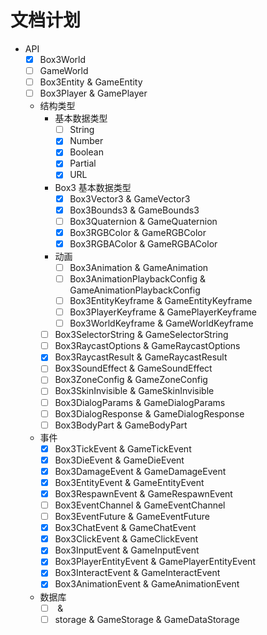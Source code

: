 # 文档计划
- API
    - [x] <def>Box3World</def>
    - [ ] <def>GameWorld</def>
    - [ ] <def>Box3Entity</def> & <def>GameEntity</def>
    - [ ] <def>Box3Player</def> & <def>GamePlayer</def>
    - 结构类型
        - 基本数据类型
            - [ ] <def>String</def>
            - [x] <def>Number</def>
            - [x] <def>Boolean</def>
            - [x] <def>Partial</def>
            - [x] <def>URL</def>
        - Box3 基本数据类型
            - [x] <def>Box3Vector3</def> & <def>GameVector3</def>
            - [x] <def>Box3Bounds3</def> & <def>GameBounds3</def>
            - [ ] <def>Box3Quaternion</def> & <def>GameQuaternion</def>
            - [x] <def>Box3RGBColor</def> & <def>GameRGBColor</def>
            - [x] <def>Box3RGBAColor</def> & <def>GameRGBAColor</def>
        - 动画
            - [ ] <def>Box3Animation</def> & <def>GameAnimation</def>
            - [ ] <def>Box3AnimationPlaybackConfig</def> & <def>GameAnimationPlaybackConfig</def>
            - [ ] <def>Box3EntityKeyframe</def> & <def>GameEntityKeyframe</def>
            - [ ] <def>Box3PlayerKeyframe</def> & <def>GamePlayerKeyframe</def>
            - [ ] <def>Box3WorldKeyframe</def> & <def>GameWorldKeyframe</def>
        - [ ] <def>Box3SelectorString</def> & <def>GameSelectorString</def>
        - [ ] <def>Box3RaycastOptions</def> & <def>GameRaycastOptions</def>
        - [x] <def>Box3RaycastResult</def> & <def>GameRaycastResult</def>
        - [ ] <def>Box3SoundEffect</def> & <def>GameSoundEffect</def>
        - [ ] <def>Box3ZoneConfig</def> & <def>GameZoneConfig</def>
        - [ ] <def>Box3SkinInvisible</def> & <def>GameSkinInvisible</def>
        - [ ] <def>Box3DialogParams</def> & <def>GameDialogParams</def>
        - [ ] <def>Box3DialogResponse</def> & <def>GameDialogResponse</def>
        - [ ] <def>Box3BodyPart</def> & <def>GameBodyPart</def>
    - 事件
        - [x] <def>Box3TickEvent</def> & <def>GameTickEvent</def>
        - [x] <def>Box3DieEvent</def> & <def>GameDieEvent</def>
        - [x] <def>Box3DamageEvent</def> & <def>GameDamageEvent</def>
        - [x] <def>Box3EntityEvent</def> & <def>GameEntityEvent</def>
        - [x] <def>Box3RespawnEvent</def> & <def>GameRespawnEvent</def>
        - [ ] <def>Box3EventChannel</def> & <def>GameEventChannel</def>
        - [ ] <def>Box3EventFuture</def> & <def>GameEventFuture</def>
        - [x] <def>Box3ChatEvent</def> & <def>GameChatEvent</def>
        - [x] <def>Box3ClickEvent</def> & <def>GameClickEvent</def>
        - [x] <def>Box3InputEvent</def> & <def>GameInputEvent</def>
        - [x] <def>Box3PlayerEntityEvent</def> & <def>GamePlayerEntityEvent</def>
        - [x] <def>Box3InteractEvent</def> & <def>GameInteractEvent</def>
        - [x] <def>Box3AnimationEvent</def> & <def>GameAnimationEvent</def>
    - 数据库
        - [ ] [](db) & [](Box3DataBase)
        - [ ] <def>storage</def> & <def>GameStorage</def> & <def>GameDataStorage</def>